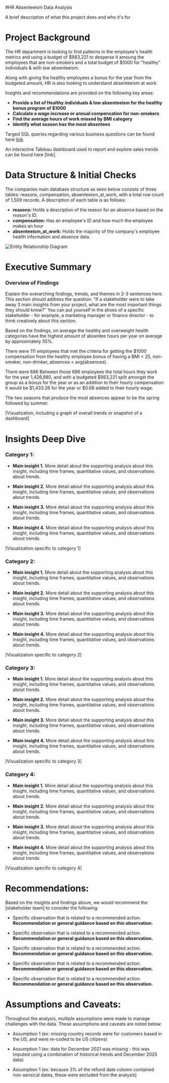 #HR Absenteeism Data Analysis

A brief description of what this project does and who it's for

# Project Background
The HR department is looking to find patterns in the employee's health metrics and using a budget of $983,221 to desperse it amoung the employees that are non-smokers and a total budget of $1000 for "healthy" individuals & with low absenteeism.

Along with giving the healthy employees a bonus for the year from the budgeted amount, HR is also looking to understand absenteeism at work.


Insights and recommendations are provided on the following key areas:

- **Provide a list of Healthy individuals & low absenteeism for the healthy bonus program of $1000** 
- **Calculate a wage increase or annual compensation for non-smokers** 
- **Find the average hours of work missed by BMI category** 
- **Identify what season has the most absentees** 

Targed SQL queries regarding various business questions can be found here [link](<HR Request Results Queries.sql>).

An interactive Tableau dashboard used to report and explore sales trends can be found here [link].



# Data Structure & Initial Checks

The companies main database structure as seen below consists of three tables: reasons, compensation, absenteeism_at_work, with a total row count of 1,509 records. A description of each table is as follows:

- **reasons:** Holds a description of the reason for an absence based on the reason's ID.
- **compensation:** Has an employee's ID and how much the employee makes an hour
- **absenteeism_at_work:** Holds the majority of the company's employee health information and absence data.

![Entity Relationship Diagram](HR_Health_Insurance_Analysis_EDR.png)



# Executive Summary

### Overview of Findings

Explain the overarching findings, trends, and themes in 2-3 sentences here. This section should address the question: "If a stakeholder were to take away 3 main insights from your project, what are the most important things they should know?" You can put yourself in the shoes of a specific stakeholder - for example, a marketing manager or finance director - to think creatively about this section.

Based on the findings, on average the healthy and overweight health categories have the highest amount of absentee hours per year on average by approximately 55%. 

There were 111 employees that met the criteria for getting the $1000 compensation from the healthy employee bonus of having a BMI < 25, non-smoker, non-drinker, absences < avg(absences).

There were 686 Between those 686 employees the total hours they work for the year 1,426,880, and with a budgeted $983,221 split amongst the group as a bonus for the year or as an addition to their hourly compensation it would be $1,433.26 for the year or $0.68 added to their hourly wage.

The two seasons that produce the most absences appear to be the spring followed by summer.


[Visualization, including a graph of overall trends or snapshot of a dashboard]



# Insights Deep Dive
### Category 1:

* **Main insight 1.** More detail about the supporting analysis about this insight, including time frames, quantitative values, and observations about trends.
  
* **Main insight 2.** More detail about the supporting analysis about this insight, including time frames, quantitative values, and observations about trends.
  
* **Main insight 3.** More detail about the supporting analysis about this insight, including time frames, quantitative values, and observations about trends.
  
* **Main insight 4.** More detail about the supporting analysis about this insight, including time frames, quantitative values, and observations about trends.

[Visualization specific to category 1]


### Category 2:

* **Main insight 1.** More detail about the supporting analysis about this insight, including time frames, quantitative values, and observations about trends.
  
* **Main insight 2.** More detail about the supporting analysis about this insight, including time frames, quantitative values, and observations about trends.
  
* **Main insight 3.** More detail about the supporting analysis about this insight, including time frames, quantitative values, and observations about trends.
  
* **Main insight 4.** More detail about the supporting analysis about this insight, including time frames, quantitative values, and observations about trends.

[Visualization specific to category 2]


### Category 3:

* **Main insight 1.** More detail about the supporting analysis about this insight, including time frames, quantitative values, and observations about trends.
  
* **Main insight 2.** More detail about the supporting analysis about this insight, including time frames, quantitative values, and observations about trends.
  
* **Main insight 3.** More detail about the supporting analysis about this insight, including time frames, quantitative values, and observations about trends.
  
* **Main insight 4.** More detail about the supporting analysis about this insight, including time frames, quantitative values, and observations about trends.

[Visualization specific to category 3]


### Category 4:

* **Main insight 1.** More detail about the supporting analysis about this insight, including time frames, quantitative values, and observations about trends.
  
* **Main insight 2.** More detail about the supporting analysis about this insight, including time frames, quantitative values, and observations about trends.
  
* **Main insight 3.** More detail about the supporting analysis about this insight, including time frames, quantitative values, and observations about trends.
  
* **Main insight 4.** More detail about the supporting analysis about this insight, including time frames, quantitative values, and observations about trends.

[Visualization specific to category 4]



# Recommendations:

Based on the insights and findings above, we would recommend the [stakeholder team] to consider the following: 

* Specific observation that is related to a recommended action. **Recommendation or general guidance based on this observation.**
  
* Specific observation that is related to a recommended action. **Recommendation or general guidance based on this observation.**
  
* Specific observation that is related to a recommended action. **Recommendation or general guidance based on this observation.**
  
* Specific observation that is related to a recommended action. **Recommendation or general guidance based on this observation.**
  
* Specific observation that is related to a recommended action. **Recommendation or general guidance based on this observation.**
  


# Assumptions and Caveats:

Throughout the analysis, multiple assumptions were made to manage challenges with the data. These assumptions and caveats are noted below:

* Assumption 1 (ex: missing country records were for customers based in the US, and were re-coded to be US citizens)
  
* Assumption 1 (ex: data for December 2021 was missing - this was imputed using a combination of historical trends and December 2020 data)
  
* Assumption 1 (ex: because 3% of the refund date column contained non-sensical dates, these were excluded from the analysis)
